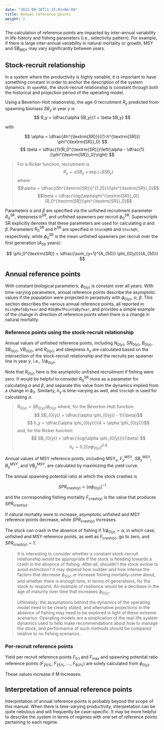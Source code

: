 ```yaml
---
date: "2021-09-20T11:35:01+06:00"
title: Annual reference points
weight: 3
---
```


The calculation of reference points are impacted by inter-annual variability in life-history and fishing parameters (i.e., selectivity pattern). For example, if there is large inter-annual variability in natural mortality or growth, MSY and $\text{SB}_{\text{MSY}}$ may vary significantly between years. 

## Stock-recruit relationship

In a system where the productivity is highly variable, it is important to have something constant in order to anchor the description of the system dynamics. In `openMSE`, the stock-recruit relationship is constant through both the historical and projection period of the operating model. 

Using a Beverton-Holt relationship, the age-0 recruitment $R_y$ predicted from spawning biomass $SB_y$ in year $y$ is
$$
R_y = \dfrac{\alpha SB_y}{1 + \beta SB_y}
$$

with 

$$
\alpha = \dfrac{4h^{\textrm{SR}}}{(1-h^{\textrm{SR}}) \phi^{\textrm{SR}}_0}
$$
$$
\beta = \dfrac{1}{R_0^{\textrm{SR}}}\left(\alpha - \dfrac{1}{\phi^{\textrm{SR}}_0}\right)
$$ 

> For a Ricker function, recruitment is
> $$R_y = \alpha SB_y \times \exp(-\beta SB_y)$$
> where
> $$\alpha = \dfrac{(5h^{\textrm{SR}})^{1.25}}{\phi^{\textrm{SR}}_0}$$
> $$\beta = \dfrac{\log(\alpha\phi^{\textrm{SR}}_0)}{R_0^{\textrm{SR}}\phi^{\textrm{SR}}_0}$$ 

Parameters $\alpha$ and $\beta$ are specified via the unfished recruitment parameter $R_0^{\textrm{SR}}$, steepness $h^{\textrm{SR}}$, and unfished spawners per recruit $\phi_0^{\textrm{SR}}$. Superscripts $\textrm{SR}$ explicitly denotes that these parameters are used for calculating $\alpha$ and $\beta$. Parameters $R_0^{\textrm{SR}}$ and $h^{\textrm{SR}}$ are specified in `Stock@R0` and `Stock@h`, respectively, while $\phi_0^{\textrm{SR}}$ is the mean unfished spawners per recruit over the first generation ($A_{50}$ years):

$$
\phi_0^{\textrm{SR}} = \dfrac{\sum_{y=1}^{A_{50}} \phi_{0(y)}}{A_{50}}
$$

## Annual reference points

With constant biological parameters, $\phi_{0(y)}$ is constant over all years. With time-varying parameters, annual reference points describe the asymptotic values if the population were projected in perpetuity with $\phi_{0(y)}$, $\alpha$, $\beta$. This section describes the various annual reference points, all reported in `Hist@Ref$ByYear` and `MSE@RefPoint$ByYear`, and provides a simple example of the change in direction of reference points when there is a change in natural mortality.

### Reference points using the stock-recruit relationship

Annual values of unfished reference points, including $N_{0(y)}$, $SN_{0(y)}$, $B_{0(y)}$, $SB_{0(y)}$, $VB_{0(y)}$, and $R_{0(y)}$, and steepness $h_y$ are calculated based on the intersection of the stock-recruit relationship and the recruits per spawner line in year $y$, i.e., $1/\phi_{0(y)}$.

Note that $R_{0(y)}$ here is the asymptotic unfished recruitment if fishing were zero. It would be helpful to consider $R_0^{\textrm{SR}}$ more as a parameter for calculating $\alpha$ and $\beta$, and separate this value from the dynamics implied from a change in $\phi_0$. Similarly, $h_y$ is time-varying as well, and `Stock@h` is used for calculating $\alpha$.

> $R_{0(y)} = SB_{0(y)}/\phi_{0(y)}$ where, for the Beverton-Holt function:
> $$ SB_{0(y)} = \dfrac{\alpha \phi_{0(y)} - 1}{\beta}$$
> $$ h_y = \dfrac{\alpha \phi_{0(y)}}{4 + \alpha \phi_{0(y)}}$$ 
> and, for the Ricker function:
> $$ SB_{0(y)} = \dfrac{\log(\alpha \phi_{0(y)})}{\beta} $$
> $$ h_y = 0.2 (\alpha \phi_{0(y)})^{0.8}$$ 

Annual values of MSY reference points, including $\textrm{MSY}_y$, $F_y^{\text{MSY}}$, $SB_y^{\text{MSY}}$, $B_y^{\text{MSY}}$, and $VB_y^{\text{MSY}}$, are calculated by maximizing the yield curve.

The annual spawning potential ratio at which the stock crashes is 

$$
SPR_{\textrm{crash}(y)} = (\alpha\phi_{0(y)})^{-1}
$$

and the corresponding fishing mortality $F_{\textrm{crash}(y)}$ is the value that produces $SPR_{\textrm{crash}(y)}$.

If natural mortality were to increase, asymptotic unfished and MSY reference points decrease, while $SPR_{\textrm{crash}(y)}$ increases. 

The stock can crash in the absence of fishing if $1/\phi_{0(y)} > \alpha$, in which case, unfished and MSY reference points, as well as $F_{\textrm{crash}(y)}$, go to zero, and $SPR_{\textrm{crash}(y)} = 1$.

> It is interesting to consider whether a constant stock-recruit relationship would be appropriate if the stock is heading towards a crash in the absence of fishing. After all, shouldn't the stock evolve to avoid extinction? It may depend how sudden and how intense the factors that decrease $\phi_{0(y)}$ or increase fishing mortality come about, and whether there is enough time, in terms of generations, for the stock to respond. An example of resilience would be a decrease in the age of maturity over time that increases $\phi_{0(y)}$. 
>
>Ultimately, the assumptions behind the dynamics of the operating model need to be clearly stated, and alternative projections in the absence of fishing may need to be explored in light of these extreme scenarios. Operating models are a simplication of the real-life system dynamics used to help make recommendations about how to manage the stock, and performance of such methods should be compared relative to no fishing scenarios.

### Per-recruit reference points

Yield per recruit reference points $F_{\textrm{0.1}}$ and $F_{\textrm{max}}$ and spawning potential ratio reference points ($F_{\textrm{20%}}$, $F_{\textrm{25%}}$, ..., $F_{\textrm{60%}}$) are solely calculated from $\phi_{0(y)}$.

These values increase if M increases.

## Interpretation of annual reference points

Interpretation of annual reference points is probably beyond the scope of this manual. When there is time-varying productivity, interpretation can be quite nebulous and will frequently be case-specific. It may be more helpful to describe the system in terms of regimes with one set of reference points pertaining to each regime.



